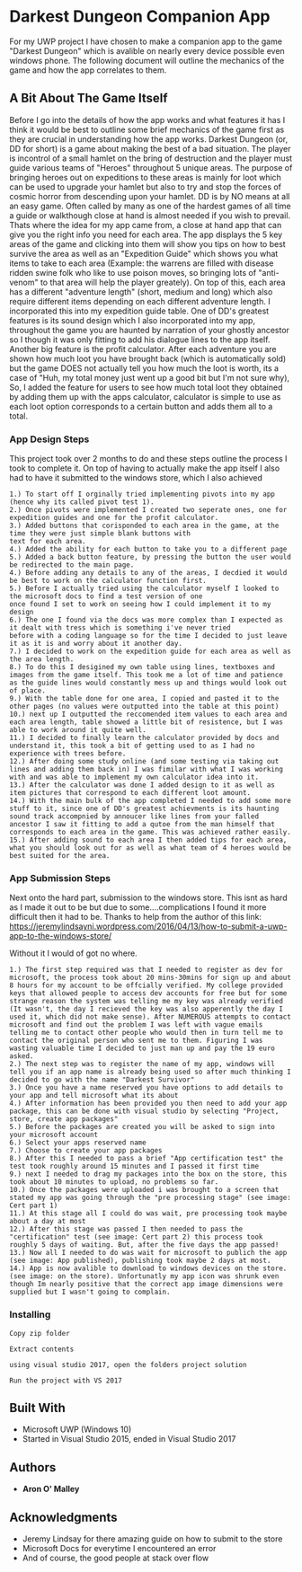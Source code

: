 # Darkest Dungeon Companion App

For my UWP project I have chosen to make a companion app to the game "Darkest Dungeon" which is avalible on nearly every device possible even windows phone. The following document will outline the mechanics of the game and how the app correlates to them. 

## A Bit About The Game Itself

Before I go into the details of how the app works and what features it has I think it would be best to outline some brief mechanics of the game first as they are crucial in understanding how the app works. Darkest Dungeon (or, DD for short) is a game about making the best of a bad situation. The player is incontrol of a small hamlet on the bring of destruction and the player must guide various teams of "Heroes" throughout 5 unique areas. The purpose of bringing heroes out on expeditions to these areas is mainly for loot which can be used to upgrade your hamlet but also to try and stop the forces of cosmic horror from descending upon your hamlet. DD is by NO means at all an easy game. Often called by many as one of the hardest games of all time a guide or walkthough close at hand is almost needed if you wish to prevail. Thats where the idea for my app came from, a close at hand app that can give you the right info you need for each area. The app displays the 5 key areas of the game and clicking into them will show you tips on how to best survive the area as well as an "Expedition Guide" which shows you what items to take to each area (Example: the warrens are filled with disease ridden swine folk who like to use poison moves, so bringing lots of "anti-venom" to that area will help the player greately). On top of this, each area has a different "adventure length" (short, medium and long) which also require different items depending on each different adventure length. I incorporated this into my expedition guide table. One of DD's greatest features is its sound design which I also incorporated into my app, throughout the game you are haunted by narration of your ghostly ancestor so I though it was only fitting to add his dialogue lines to the app itself. Another big feature is the profit calculator. After each adventure you are shown how much loot you have brought back (which is automatically sold) but the game DOES not actually tell you how much the loot is worth, its a case of "Huh, my total money just went up a good bit but I'm not sure why), So, I added the feature for users to see how much total loot they obtained by adding them up with the apps calculator, calculator is simple to use as each loot option corresponds to a certain button and adds them all to a total.  

### App Design Steps

This project took over 2 months to do and these steps outline the process I took to complete it. On top of having to actually make the app itself I also had to have it submitted to the windows store, which I also achieved 

```
1.) To start off I orginally tried implementing pivots into my app (hence why its called pivot test 1).
2.) Once pivots were implemented I created two seperate ones, one for expedition guides and one for the profit calculator. 
3.) Added buttons that corisponded to each area in the game, at the time they were just simple blank buttons with 
text for each area.
4.) Added the ability for each button to take you to a different page 
5.) Added a back button feature, by pressing the button the user would be redirected to the main page. 
4.) Before adding any details to any of the areas, I decdied it would be best to work on the calculator function first.
5.) Before I actually tried using the calculator myself I looked to the microsoft docs to find a test version of one
once found I set to work on seeing how I could implement it to my design 
6.) The one I found via the docs was more complex than I expected as it dealt with tress which is something i've never tried 
before with a coding language so for the time I decided to just leave it as it is and worry about it another day. 
7.) I decided to work on the expedition guide for each area as well as the area length. 
8.) To do this I desigined my own table using lines, textboxes and images from the game itself. This took me a lot of time and patience
as the guide lines would constantly mess up and things would look out of place. 
9.) With the table done for one area, I copied and pasted it to the other pages (no values were outputted into the table at this point)
10.) next up I outputted the reccomended item values to each area and each area length, table showed a little bit of resistence, but I was able to work around it quite well. 
11.) I decided to finally learn the calculator provided by docs and understand it, this took a bit of getting used to as I had no experience with trees before. 
12.) After doing some study online (and some testing via taking out lines and adding them back in) I was fimilar with what I was working with and was able to implement my own calculator idea into it. 
13.) After the calculator was done I added design to it as well as item pictures that correspond to each different loot amount. 
14.) With the main bulk of the app completed I needed to add some more stuff to it, since one of DD's greatest achievments is its haunting sound track accompnied by annoucer like lines from your falled ancestor I saw it fitting to add a qutoe from the man himself that corresponds to each area in the game. This was achieved rather easily. 
15.) After adding sound to each area I then added tips for each area, what you should look out for as well as what team of 4 heroes would be best suited for the area. 
```

### App Submission Steps

Next onto the hard part, submission to the windows store. This isnt as hard as I made it out to be but due to some....complications I found it more difficult then it had to be. Thanks to help from the author of this link: https://jeremylindsayni.wordpress.com/2016/04/13/how-to-submit-a-uwp-app-to-the-windows-store/

Without it I would of got no where. 

```
1.) The first step required was that I needed to register as dev for microsoft, the process took about 20 mins-30mins for sign up and about 8 hours for my account to be offcially verified. My college provided keys that allowed people to access dev accounts for free but for some strange reason the system was telling me my key was already verified (It wasn't, the day I recieved the key was also apperently the day I used it, which did not make sense). After NUMEROUS attempts to contact microsoft and find out the problem I was left with vague emails telling me to contact other people who would then in turn tell me to contact the original person who sent me to them. Figuring I was wasting valuable time I decided to just man up and pay the 19 euro asked. 
2.) The next step was to register the name of my app, windows will tell you if an app name is already being used so after much thinking I decided to go with the name "Darkest Survivor"
3.) Once you have a name reserved you have options to add details to your app and tell microsoft what its about
4.) After information has been provided you then need to add your app package, this can be done with visual studio by selecting "Project, store, create app packages"
5.) Before the packages are created you will be asked to sign into your microsoft account 
6.) Select your apps reserved name
7.) Choose to create your app packages
8.) After this I needed to pass a brief "App certification test" the test took roughly around 15 minutes and I passed it first time 
9.) next I needed to drag my packages into the box on the store, this took about 10 minutes to upload, no problems so far. 
10.) Once the packages were uploaded i was brought to a screen that stated my app was going through the "pre processing stage" (see image: Cert part 1)
11.) At this stage all I could do was wait, pre processing took maybe about a day at most 
12.) After this stage was passed I then needed to pass the "certification" test (see image: Cert part 2) this process took roughly 5 days of waiting. But, after the five days the app passed! 
13.) Now all I needed to do was wait for microsoft to publich the app (see image: App published), publishing took maybe 2 days at most. 
14.) App is now avalible to download to windows devices on the store. (see image: on the store). Unfortunatly my app icon was shrunk even though Im nearly positive that the correct app image dimensions were supplied but I wasn't going to complain. 
```

### Installing



```
Copy zip folder
```
```
Extract contents 
```
```
using visual studio 2017, open the folders project solution  
```
```
Run the project with VS 2017 
```




## Built With

* Microsoft UWP (Windows 10) 
* Started in Visual Studio 2015, ended in Visual Studio 2017


## Authors

* **Aron O' Malley** 


## Acknowledgments

* Jeremy Lindsay for there amazing guide on how to submit to the store
* Microsoft Docs for everytime I encountered an error 
* And of course, the good people at stack over flow 

